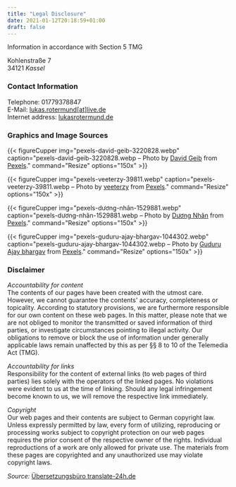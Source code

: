 ```yaml
---
title: "Legal Disclosure"
date: 2021-01-12T20:18:59+01:00
draft: false
---
```


Information in accordance with Section 5 TMG

Kohlenstraße 7\
34121 *Kassel*

### Contact Information
Telephone: 01779378847\
E-Mail: [lukas.rotermund[at]live.de](mailto:lukas.rotermund@live.de)\
Internet address: [lukasrotermund.de](https://lukasrotermund.de)

### Graphics and Image Sources

{{< figureCupper
img="pexels-david-geib-3220828.webp" 
caption="pexels-david-geib-3220828.webp – Photo by [David Geib](https://www.pexels.com/@david-geib-1265112) from [Pexels](https://www.pexels.com/photo/road-near-sea-3220828/)." 
command="Resize" 
options="150x" >}}

{{< figureCupper
img="pexels-veeterzy-39811.webp" 
caption="pexels-veeterzy-39811.webp – Photo by [veeterzy](https://www.pexels.com/@veeterzy) from [Pexels](https://www.pexels.com/photo/road-between-pine-trees-39811/)." 
command="Resize" 
options="150x" >}}

{{< figureCupper
img="pexels-dương-nhân-1529881.webp" 
caption="pexels-dương-nhân-1529881.webp – Photo by [Dương Nhân](https://www.pexels.com/@d-ng-nhan-324384) from [Pexels](https://www.pexels.com/photo/grayscale-photography-of-trees-1529881/)." 
command="Resize" 
options="150x" >}}

{{< figureCupper
img="pexels-guduru-ajay-bhargav-1044302.webp" 
caption="pexels-guduru-ajay-bhargav-1044302.webp – Photo by [Guduru Ajay bhargav](https://www.pexels.com/@ajaybhargavguduru) from [Pexels](https://www.pexels.com/photo/multi-floor-stairs-grayscale-photo-1044302/)." 
command="Resize" 
options="150x" >}}

### Disclaimer
*Accountability for content*\
The contents of our pages have been created with the utmost care. However, we cannot guarantee the contents'
accuracy, completeness or topicality. According to statutory provisions, we are furthermore responsible for 
our own content on these web pages. In this matter, please note that we are not obliged to monitor 
the transmitted or saved information of third parties, or investigate circumstances pointing to illegal activity. 
Our obligations to remove or block the use of information under generally applicable laws remain unaffected by this as per 
§§ 8 to 10 of the Telemedia Act (TMG).

*Accountability for links*\
Responsibility for the content of 
external links (to web pages of third parties) lies solely with the operators of the linked pages. No violations were 
evident to us at the time of linking. Should any legal infringement become known to us, we will remove the respective 
link immediately.

*Copyright*\
Our web pages and their contents are subject to German copyright law. Unless 
expressly permitted by law, every form of utilizing, reproducing or processing 
works subject to copyright protection on our web pages requires the prior consent of the respective owner of the rights. 
Individual reproductions of a work are only allowed for private use. 
The materials from these pages are copyrighted and any unauthorized use may violate copyright laws.

*Source:* [Übersetzungsbüro translate-24h.de](https://www.translate-24h.de)